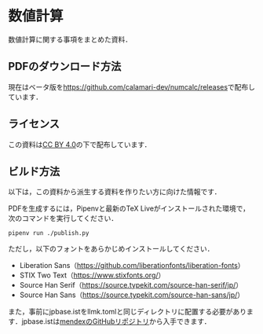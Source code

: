 # 数値計算

数値計算に関する事項をまとめた資料．

## PDFのダウンロード方法

現在はベータ版を<https://github.com/calamari-dev/numcalc/releases>で配布しています．

## ライセンス

この資料は[CC BY 4.0](https://creativecommons.org/licenses/by/4.0/legalcode.ja)の下で配布しています．

## ビルド方法

以下は，この資料から派生する資料を作りたい方に向けた情報です．

PDFを生成するには，Pipenvと最新のTeX Liveがインストールされた環境で，次のコマンドを実行してください．

```
pipenv run ./publish.py
```

ただし，以下のフォントをあらかじめインストールしてください．

+ Liberation Sans（<https://github.com/liberationfonts/liberation-fonts>）
+ STIX Two Text（<https://www.stixfonts.org/>）
+ Source Han Serif（<https://source.typekit.com/source-han-serif/jp/>）
+ Source Han Sans（<https://source.typekit.com/source-han-sans/jp/>）

また，事前にjpbase.istをllmk.tomlと同じディレクトリに配置する必要があります．jpbase.istは[mendexのGitHubリポジトリ](https://github.com/texjporg/mendex-doc)から入手できます．
